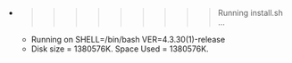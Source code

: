 * >>>>>>>>> Running install.sh ...
  * Running on SHELL=/bin/bash VER=4.3.30(1)-release
  * Disk size = 1380576K. Space Used = 1380576K.
